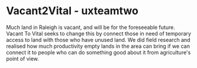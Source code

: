 
# Vacant2Vital - uxteamtwo
Much land in Raleigh is vacant, and will be for the foreseeable future. Vacant To Vital seeks to change this by connect those in need of temporary access to land with those who have unused land.
  We did field research and realised how much productivity empty lands in the area can bring if we can connect it to people who can do  something good about it from agriculture's point of view. 

